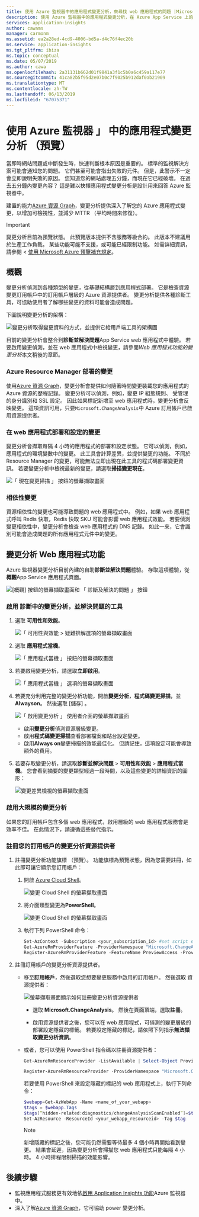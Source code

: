 ```yaml
---
title: 使用 Azure 監視器中的應用程式變更分析，來尋找 web 應用程式的問題 |Microsoft Docs
description: 使用 Azure 監視器中的應用程式變更分析，在 Azure App Service 上的即時站台上的應用程式問題進行疑難排解。
services: application-insights
author: cawams
manager: carmonm
ms.assetid: ea2a28ed-4cd9-4006-bd5a-d4c76f4ec20b
ms.service: application-insights
ms.tgt_pltfrm: ibiza
ms.topic: conceptual
ms.date: 05/07/2019
ms.author: cawa
ms.openlocfilehash: 2a31131b662d01f9841a3f1c5b0a6c459a117e77
ms.sourcegitcommit: 41ca82b5f95d2e07b0c7f9025b912daf0ab21909
ms.translationtype: MT
ms.contentlocale: zh-TW
ms.lasthandoff: 06/13/2019
ms.locfileid: "67075371"
---
```

# <a name="use-application-change-analysis-preview-in-azure-monitor"></a>使用 Azure 監視器 」 中的應用程式變更分析 （預覽）

當即時網站問題或中斷發生時，快速判斷根本原因是重要的。 標準的監視解決方案可能會通知您的問題。 它們甚至可能會指出失敗的元件。 但是，此警示不一定會立即說明失敗的原因。 您知道您的網站處理五分鐘，而現在它已經破壞。 在過去五分鐘內變更內容？ 這是難以抉擇應用程式變更分析是設計用來回答 Azure 監視器中。 

建置的能力[Azure 資源 Graph](https://docs.microsoft.com/azure/governance/resource-graph/overview)，變更分析提供深入了解您的 Azure 應用程式變更，以增加可檢視性，並減少 MTTR （平均時間來修復）。

> [!IMPORTANT]
> 變更分析目前為預覽狀態。 此預覽版本提供不含服務等級合約。 此版本不建議用於生產工作負載。 某些功能可能不支援，或可能已經限制功能。 如需詳細資訊，請參閱 <<c0> [ 使用 Microsoft Azure 預覽補充規定](https://azure.microsoft.com/support/legal/preview-supplemental-terms/)。

## <a name="overview"></a>概觀

變更分析偵測到各種類型的變更，從基礎結構層到應用程式部署。 它是檢查資源變更訂用帳戶中的訂用帳戶層級的 Azure 資源提供者。 變更分析提供各種診斷工具，可協助使用者了解哪些變更的資料可能會造成問題。

下圖說明變更分析的架構：

![變更分析取得變更資料的方式，並提供它給用戶端工具的架構圖](./media/change-analysis/overview.png)

目前的變更分析會整合到**診斷並解決問題**App Service web 應用程式中體驗。 若要啟用變更偵測，並在 web 應用程式中檢視變更，請參閱*Web 應用程式功能的變更分析*本文稍後的章節。

### <a name="azure-resource-manager-deployment-changes"></a>Azure Resource Manager 部署的變更

使用[Azure 資源 Graph](https://docs.microsoft.com/azure/governance/resource-graph/overview)，變更分析會提供如何隨著時間變更裝載您的應用程式的 Azure 資源的歷程記錄。 變更分析可以偵測，例如，變更 IP 組態規則、 受管理的身分識別和 SSL 設定。 因此如果標記新增至 web 應用程式時，變更分析會反映變更。 這項資訊可用，只要`Microsoft.ChangeAnalysis`中 Azure 訂用帳戶已啟用資源提供者。

### <a name="changes-in-web-app-deployment-and-configuration"></a>在 web 應用程式部署和設定的變更

變更分析會擷取每隔 4 小時的應用程式的部署和設定狀態。 它可以偵測，例如，應用程式的環境變數中的變更。 此工具會計算差異，並提供變更的功能。 不同於 Resource Manager 的變更，可能無法立即出現在此工具的程式碼部署變更資訊。 若要變更分析中檢視最新的變更，請選取**掃描變更現在**。

![「 現在變更掃描 」 按鈕的螢幕擷取畫面](./media/change-analysis/scan-changes.png)

### <a name="dependency-changes"></a>相依性變更

資源相依性的變更也可能導致問題的 web 應用程式中。 例如，如果 web 應用程式呼叫 Redis 快取，Redis 快取 SKU 可能會影響 web 應用程式效能。 若要偵測變更相依性中，變更分析會檢查 web 應用程式的 DNS 記錄。 如此一來，它會識別可能會造成問題的所有應用程式元件中的變更。

## <a name="change-analysis-for-the-web-apps-feature"></a>變更分析 Web 應用程式功能

Azure 監視器變更分析目前內建的自助**診斷並解決問題**體驗。 存取這項體驗，從**概觀**App Service 應用程式頁面。

![[概觀] 按鈕的螢幕擷取畫面和 「 診斷及解決的問題 」 按鈕](./media/change-analysis/change-analysis.png)

### <a name="enable-change-analysis-in-the-diagnose-and-solve-problems-tool"></a>啟用 診斷中的變更分析，並解決問題的工具

1. 選取 **可用性和效能**。

    ![「 可用性與效能 > 疑難排解選項的螢幕擷取畫面](./media/change-analysis/availability-and-performance.png)

1. 選取 **應用程式當機**。

   ![「 應用程式當機 」 按鈕的螢幕擷取畫面](./media/change-analysis/application-crashes-tile.png)

1. 若要啟用變更分析，請選取**立即啟用**。

   ![「 應用程式當機 」 選項的螢幕擷取畫面](./media/change-analysis/application-crashes.png)

1. 若要充分利用完整的變更分析功能，開啟**變更分析**，**程式碼變更掃描**，並**Alwayson**。 然後選取 [儲存]  。

    ![「 啟用變更分析 」 使用者介面的螢幕擷取畫面](./media/change-analysis/change-analysis-on.png)

    - 啟用**變更分析**偵測資源層級變更。 
    - 啟用**程式碼變更掃描**查看部署檔案和站台設定變更。 
    - 啟用**Always on**變更掃描的效能最佳化。 但請記住，這項設定可能會導致額外的費用。

1. 若要存取變更分析，請選取**診斷並解決問題** > **可用性和效能** > **應用程式當機**。 您會看到摘要的變更類型經過一段時間，以及這些變更的詳細資訊的圖形：

     ![變更差異檢視的螢幕擷取畫面](./media/change-analysis/change-view.png)


### <a name="enable-change-analysis-at-scale"></a>啟用大規模的變更分析

如果您的訂用帳戶包含多個 web 應用程式，啟用層級的 web 應用程式服務會是效率不佳。 在此情況下，請遵循這些替代指示。

### <a name="register-the-change-analysis-resource-provider-for-your-subscription"></a>註冊您的訂用帳戶的變更分析資源提供者

1. 註冊變更分析功能旗標 （預覽）。 功能旗標為預覽狀態，因為您需要註冊，如此即可讓它顯示您訂用帳戶：

   1. 開啟 [Azure Cloud Shell](https://azure.microsoft.com/features/cloud-shell/)。

      ![變更 Cloud Shell 的螢幕擷取畫面](./media/change-analysis/cloud-shell.png)

   1. 將介面類型變更為**PowerShell**。

      ![變更 Cloud Shell 的螢幕擷取畫面](./media/change-analysis/choose-powershell.png)

   1. 執行下列 PowerShell 命令：

        ``` PowerShell
        Set-AzContext -Subscription <your_subscription_id> #set script execution context to the subscription you are trying to enable
        Get-AzureRmProviderFeature -ProviderNamespace "Microsoft.ChangeAnalysis" -ListAvailable #Check for feature flag availability
        Register-AzureRmProviderFeature -FeatureName PreviewAccess -ProviderNamespace Microsoft.ChangeAnalysis #Register feature flag
        ```
    
1. 註冊訂用帳戶的變更分析資源提供者。

   - 移至**訂用帳戶**，然後選取您想要變更服務中啟用的訂用帳戶。 然後選取 資源提供者：

        ![螢幕擷取畫面顯示如何註冊變更分析資源提供者](./media/change-analysis/register-rp.png)

       - 選取  **Microsoft.ChangeAnalysis**。 然後在頁面頂端，選取**註冊**。

       - 啟用資源提供者之後，您可以在 web 應用程式，可偵測的變更層級的部署設定隱藏的標籤。 若要設定隱藏的標記，請依照下列指示**無法擷取變更分析資訊**。

   - 或者，您可以使用 PowerShell 指令碼以註冊資源提供者：

        ```PowerShell
        Get-AzureRmResourceProvider -ListAvailable | Select-Object ProviderNamespace, RegistrationState #Check if RP is ready for registration
    
        Register-AzureRmResourceProvider -ProviderNamespace "Microsoft.ChangeAnalysis" #Register the Change Analysis RP
        ```

        若要使用 PowerShell 來設定隱藏的標記的 web 應用程式上，執行下列命令：
    
        ```powershell
        $webapp=Get-AzWebApp -Name <name_of_your_webapp>
        $tags = $webapp.Tags
        $tags[“hidden-related:diagnostics/changeAnalysisScanEnabled”]=$true
        Set-AzResource -ResourceId <your_webapp_resourceid> -Tag $tag
        ```

     > [!NOTE]
     > 新增隱藏的標記之後，您可能仍然需要等待最多 4 個小時再開始看到變更。 結果會延遲，因為變更分析會掃描您 web 應用程式只能每隔 4 小時。 4 小時排程限制掃描的效能影響。

## <a name="next-steps"></a>後續步驟

- 監視應用程式服務更有效地依[啟用 Application Insights 功能](azure-web-apps.md)Azure 監視器中。
- 深入了解[Azure 資源 Graph](https://docs.microsoft.com/azure/governance/resource-graph/overview)，它可協助 power 變更分析。
